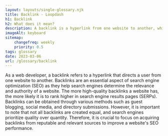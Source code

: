 ```yaml
--- 
layout: layouts/single-glossary.njk
title: Backlink - Loopdash
h1: Backlink
h2: What does it mean?
description: A backlink is a hyperlink from one website to another, which can be added to a Wordpress site to improve its search engine optimization and increase traffic.
imageAlt: keyboard
sitemap:
	changefreq: weekly
	priority: 0.5
tags: glossary
date: 2023-03-06
url: /glossary/backlink
---
```


As a web developer, a backlink refers to a hyperlink that directs a user from one website to another. Backlinks are an essential aspect of search engine optimization (SEO) as they help search engines determine the relevance and authority of a website. The more high-quality backlinks a website has, the more likely it is to rank higher in search engine results pages (SERPs). Backlinks can be obtained through various methods such as guest blogging, social media, and directory submissions. However, it is important to note that not all backlinks are created equal, and search engines prioritize quality over quantity. Therefore, it is crucial to focus on acquiring backlinks from reputable and relevant sources to improve a website's SEO performance.
